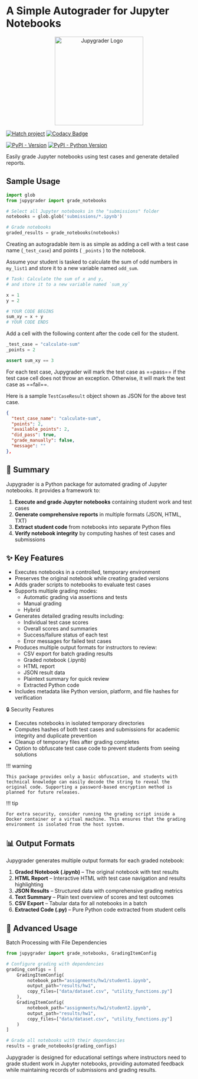 # A Simple Autograder for Jupyter Notebooks

<p align="center">
  <img src="https://github.com/subwaymatch/jupygrader/blob/main/docs/images/logo_jupygrader_with_text_240.png?raw=true" alt="Jupygrader Logo" width="240"/>
</p>

[![Hatch project](https://img.shields.io/badge/%F0%9F%A5%9A-Hatch-4051b5.svg)](https://github.com/pypa/hatch)
[![Codacy Badge](https://app.codacy.com/project/badge/Grade/0ce9977cb9474fc0a2d7c531c988196b)](https://app.codacy.com/gh/subwaymatch/jupygrader/dashboard?utm_source=gh&utm_medium=referral&utm_content=&utm_campaign=Badge_grade)

[![PyPI - Version](https://img.shields.io/pypi/v/jupygrader.svg)](https://pypi.org/project/jupygrader)
[![PyPI - Python Version](https://img.shields.io/pypi/pyversions/jupygrader.svg)](https://pypi.org/project/jupygrader)

Easily grade Jupyter notebooks using test cases and generate detailed reports.

## Sample Usage

```python
import glob
from jupygrader import grade_notebooks

# Select all Jupyter notebooks in the "submissions" folder
notebooks = glob.glob('submissions/*.ipynb')

# Grade notebooks
graded_results = grade_notebooks(notebooks)
```

Creating an autogradable item is as simple as adding a cell with a test case name (`_test_case`) and points ( `_points` ) to the notebook.

Assume your student is tasked to calculate the sum of odd numbers in `my_list1` and store it to a new variable named `odd_sum`.

```python
# Task: Calculate the sum of x and y,
# and store it to a new variable named `sum_xy`

x = 1
y = 2

# YOUR CODE BEGINS
sum_xy = x + y
# YOUR CODE ENDS
```

Add a cell with the following content after the code cell for the student.

```python
_test_case = "calculate-sum"
_points = 2

assert sum_xy == 3
```

For each test case, Jupygrader will mark the test case as ==pass== if the test case cell does not throw an exception. Otherwise, it will mark the test case as ==fail==.

Here is a sample `TestCaseResult` object shown as JSON for the above test case.

```json
{
  "test_case_name": "calculate-sum",
  "points": 2,
  "available_points": 2,
  "did_pass": true,
  "grade_manually": false,
  "message": ""
},
```

## 📝 Summary

Jupygrader is a Python package for automated grading of Jupyter notebooks. It provides a framework to:

1. **Execute and grade Jupyter notebooks** containing student work and test cases
2. **Generate comprehensive reports** in multiple formats (JSON, HTML, TXT)
3. **Extract student code** from notebooks into separate Python files
4. **Verify notebook integrity** by computing hashes of test cases and submissions

## ✨ Key Features

- Executes notebooks in a controlled, temporary environment
- Preserves the original notebook while creating graded versions
- Adds grader scripts to notebooks to evaluate test cases
- Supports multiple grading modes:
  - Automatic grading via assertions and tests
  - Manual grading
  - Hybrid
- Generates detailed grading results including:
  - Individual test case scores
  - Overall scores and summaries
  - Success/failure status of each test
  - Error messages for failed test cases
- Produces multiple output formats for instructors to review:
  - CSV export for batch grading results
  - Graded notebook (.ipynb)
  - HTML report
  - JSON result data
  - Plaintext summary for quick review
  - Extracted Python code
- Includes metadata like Python version, platform, and file hashes for verification

🔒 Security Features

- Executes notebooks in isolated temporary directories
- Computes hashes of both test cases and submissions for academic integrity and duplicate prevention
- Cleanup of temporary files after grading completes
- Option to obfuscate test case code to prevent students from seeing solutions

!!! warning

    This package provides only a basic obfuscation, and students with technical knowledge can easily decode the string to reveal the original code. Supporting a password-based encryption method is planned for future releases.

!!! tip

    For extra security, consider running the grading script inside a Docker container or a virtual machine. This ensures that the grading environment is isolated from the host system.

## 📊 Output Formats

Jupygrader generates multiple output formats for each graded notebook:

1. **Graded Notebook (.ipynb)** – The original notebook with test results
2. **HTML Report** – Interactive HTML with test case navigation and results highlighting
3. **JSON Results** – Structured data with comprehensive grading metrics
4. **Text Summary** – Plain text overview of scores and test outcomes
5. **CSV Export** – Tabular data for all notebooks in a batch
6. **Extracted Code (.py)** – Pure Python code extracted from student cells

## 🚀 Advanced Usage

Batch Processing with File Dependencies

```python
from jupygrader import grade_notebooks, GradingItemConfig

# Configure grading with dependencies
grading_configs = [
    GradingItemConfig(
        notebook_path="assignments/hw1/student1.ipynb",
        output_path="results/hw1",
        copy_files=["data/dataset.csv", "utility_functions.py"]
    ),
    GradingItemConfig(
        notebook_path="assignments/hw1/student2.ipynb",
        output_path="results/hw1",
        copy_files=["data/dataset.csv", "utility_functions.py"]
    )
]

# Grade all notebooks with their dependencies
results = grade_notebooks(grading_configs)

```

Jupygrader is designed for educational settings where instructors need to grade student work in Jupyter notebooks, providing automated feedback while maintaining records of submissions and grading results.
